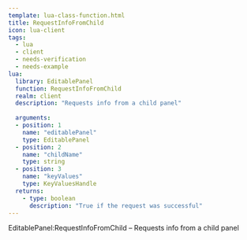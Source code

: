 ```yaml
---
template: lua-class-function.html
title: RequestInfoFromChild
icon: lua-client
tags:
  - lua
  - client
  - needs-verification
  - needs-example
lua:
  library: EditablePanel
  function: RequestInfoFromChild
  realm: client
  description: "Requests info from a child panel"
  
  arguments:
  - position: 1
    name: "editablePanel"
    type: EditablePanel
  - position: 2
    name: "childName"
    type: string
  - position: 3
    name: "keyValues"
    type: KeyValuesHandle
  returns:
    - type: boolean
      description: "True if the request was successful"
---
```


<div class="lua__search__keywords">
EditablePanel:RequestInfoFromChild &#x2013; Requests info from a child panel
</div>
